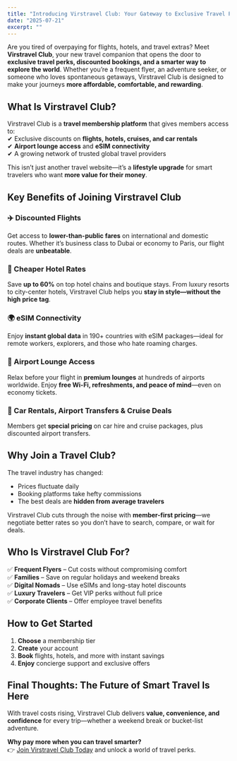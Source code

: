 ```yaml
---
title: "Introducing Virstravel Club: Your Gateway to Exclusive Travel Perks"
date: "2025-07-21"
excerpt: ""
---
```


<!-- # Introducing Virstravel Club: Your Gateway to Exclusive Travel Perks -->

Are you tired of overpaying for flights, hotels, and travel extras? Meet **Virstravel Club**, your new travel companion that opens the door to **exclusive travel perks, discounted bookings, and a smarter way to explore the world**. Whether you’re a frequent flyer, an adventure seeker, or someone who loves spontaneous getaways, Virstravel Club is designed to make your journeys **more affordable, comfortable, and rewarding**.

<!-- --- -->

## What Is Virstravel Club?

Virstravel Club is a **travel membership platform** that gives members access to:  
✔ Exclusive discounts on **flights, hotels, cruises, and car rentals**  
✔ **Airport lounge access** and **eSIM connectivity**  
✔ A growing network of trusted global travel providers

This isn’t just another travel website—it’s a **lifestyle upgrade** for smart travelers who want **more value for their money**.

<!-- --- -->

## Key Benefits of Joining Virstravel Club

### ✈️ Discounted Flights

Get access to **lower-than-public fares** on international and domestic routes. Whether it’s business class to Dubai or economy to Paris, our flight deals are **unbeatable**.

### 🏨 Cheaper Hotel Rates

Save **up to 60%** on top hotel chains and boutique stays. From luxury resorts to city-center hotels, Virstravel Club helps you **stay in style—without the high price tag**.

### 🌍 eSIM Connectivity

Enjoy **instant global data** in 190+ countries with eSIM packages—ideal for remote workers, explorers, and those who hate roaming charges.

### 🛫 Airport Lounge Access

Relax before your flight in **premium lounges** at hundreds of airports worldwide. Enjoy **free Wi-Fi, refreshments, and peace of mind**—even on economy tickets.

### 🚗 Car Rentals, Airport Transfers & Cruise Deals

Members get **special pricing** on car hire and cruise packages, plus discounted airport transfers.

<!-- --- -->

## Why Join a Travel Club?

The travel industry has changed:

- Prices fluctuate daily
- Booking platforms take hefty commissions
- The best deals are **hidden from average travelers**

Virstravel Club cuts through the noise with **member-first pricing**—we negotiate better rates so you don’t have to search, compare, or wait for deals.

<!-- --- -->

## Who Is Virstravel Club For?

✅ **Frequent Flyers** – Cut costs without compromising comfort  
✅ **Families** – Save on regular holidays and weekend breaks  
✅ **Digital Nomads** – Use eSIMs and long-stay hotel discounts  
✅ **Luxury Travelers** – Get VIP perks without full price  
✅ **Corporate Clients** – Offer employee travel benefits

<!-- --- -->

## How to Get Started

1. **Choose** a membership tier
2. **Create** your account
3. **Book** flights, hotels, and more with instant savings
4. **Enjoy** concierge support and exclusive offers

<!-- --- -->

## Final Thoughts: The Future of Smart Travel Is Here

With travel costs rising, Virstravel Club delivers **value, convenience, and confidence** for every trip—whether a weekend break or bucket-list adventure.

**Why pay more when you can travel smarter?**  
👉 [Join Virstravel Club Today](/auth/signup) and unlock a world of travel perks.

<!-- **Tags:**  
travel membership, discounted flights, hotel deals, airport lounge, eSIM, travel perks, Virstravel Club -->
